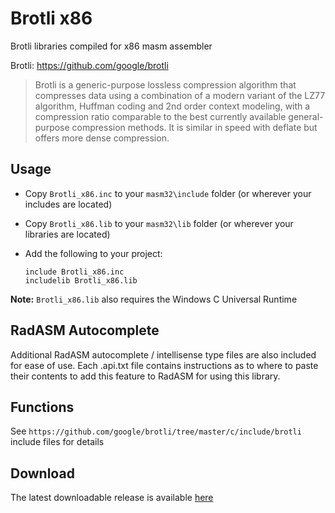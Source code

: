 # Brotli x86

Brotli libraries compiled for x86 masm assembler 

Brotli: https://github.com/google/brotli

> Brotli is a generic-purpose lossless compression algorithm that compresses data using a combination of a modern variant of the LZ77 algorithm, Huffman coding and 2nd order context modeling, with a compression ratio comparable to the best currently available general-purpose compression methods. It is similar in speed with deflate but offers more dense compression.

## Usage

* Copy `Brotli_x86.inc` to your `masm32\include` folder (or wherever your includes are located)

* Copy `Brotli_x86.lib` to your `masm32\lib` folder (or wherever your libraries are located)

* Add the following to your project:
  
  ```assembly
  include Brotli_x86.inc
  includelib Brotli_x86.lib
  ```

**Note:** `Brotli_x86.lib` also requires the Windows C Universal Runtime

## RadASM Autocomplete

Additional RadASM autocomplete / intellisense type files are also included for ease of use. Each .api.txt file contains instructions as to where to paste their contents to add this feature to RadASM for using this library.

## Functions

See `https://github.com/google/brotli/tree/master/c/include/brotli` include files for details

## Download

The latest downloadable release is available [here](https://github.com/mrfearless/libraries/blob/master/releases/Brotli_x86.zip?raw=true)